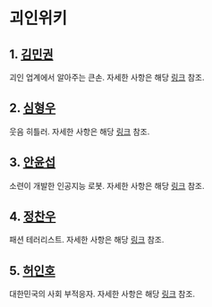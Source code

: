 # 괴인위키

## 1. [김민권](./mk.md)
괴인 업계에서 알아주는 큰손. 자세한 사항은 해당 [링크](./mk.md) 참조.

## 2. [심형우](./hw.md)
웃음 히틀러. 자세한 사항은 해당 [링크](./hw.md) 참조.

## 3. [안윤섭](./ys.md)
소련이 개발한 인공지능 로봇. 자세한 사항은 해당 [링크](./ys.md) 참조.

## 4. [정찬우](./cw.md)
패션 테러리스트. 자세한 사항은 해당 [링크](./cw.md) 참조.

## 5. [허인호](./ih.md)
대한민국의 사회 부적응자. 자세한 사항은 해당 [링크](./ih.md) 참조.
